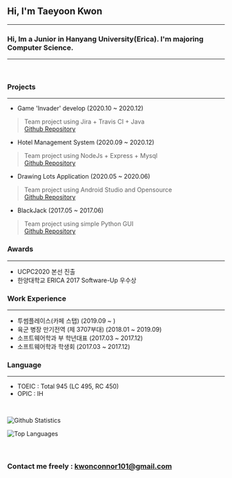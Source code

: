 ## Hi, I'm Taeyoon Kwon
---

### Hi, Im a Junior in Hanyang University(Erica). I'm majoring Computer Science.
---

<br>

### Projects
---
* Game 'Invader' develop (2020.10 ~ 2020.12)
> Team project using Jira + Travis CI + Java  <br>
> [Github Repository](https://github.com/SWdevelop-569/Invaders)
* Hotel Management System (2020.09 ~ 2020.12)
> Team project using NodeJs + Express + Mysql <br> 
> [Github Repository](https://github.com/Connoriginal/Hotel_Management)

* Drawing Lots Application (2020.05 ~ 2020.06)
> Team project using Android Studio and Opensource <br>
> [Github Repository](https://github.com/Hanyang-Erica-Oss-dev-2020-Undecided)

* BlackJack (2017.05 ~ 2017.06)
> Team project using simple Python GUI <br> 
> [Github Repository](https://github.com/Connoriginal/Learning-Python)

### Awards
---
* UCPC2020 본선 진출
* 한양대학교 ERICA 2017 Software-Up 우수상

### Work Experience
---
* 투썸플레이스(카페 스탭) (2019.09 ~ )
* 육군 병장 만기전역 (제 3707부대) (2018.01 ~ 2019.09)
* 소프트웨어학과 부 학년대표 (2017.03 ~ 2017.12)
* 소프트웨어학과 학생회 (2017.03 ~ 2017.12)

### Language
---
* TOEIC : Total 945 (LC 495, RC 450)
* OPIC : IH

<br>

![Github Statistics](https://github-readme-stats.vercel.app/api?username=Connoriginal&show_icons=true&count_private=truedark&theme=dark)

![Top Languages](https://github-readme-stats.vercel.app/api/top-langs/?username=Connoriginal&theme=dark&count_private=true&layout=compact)
<br><br><br>

### Contact me freely : kwonconnor101@gmail.com
<!--
**Connoriginal/Connoriginal** is a ✨ _special_ ✨ repository because its `README.md` (this file) appears on your GitHub profile.

Here are some ideas to get you started:

- 🔭 I’m currently working on ...
- 🌱 I’m currently learning ...
- 👯 I’m looking to collaborate on ...
- 🤔 I’m looking for help with ...
- 💬 Ask me about ...
- 📫 How to reach me: ...
- 😄 Pronouns: ...
- ⚡ Fun fact: ...
-->
